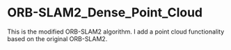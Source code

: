 # ORB-SLAM2_Dense_Point_Cloud
This is the modified ORB-SLAM2 algorithm. I add a point cloud functionality based on the original ORB-SLAM2.
